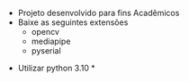 - Projeto desenvolvido para fins Acadêmicos
- Baixe as seguintes extensões
    - opencv
    - mediapipe
    - pyserial
  
* Utilizar python 3.10 *
